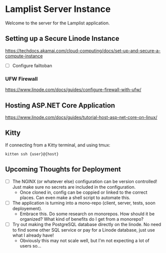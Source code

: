 # Lamplist Server Instance

Welcome to the server for the Lamplist application.

## Setting up a Secure Linode Instance
https://techdocs.akamai.com/cloud-computing/docs/set-up-and-secure-a-compute-instance

- [ ] Configure failtoban

### UFW Firewall
https://www.linode.com/docs/guides/configure-firewall-with-ufw/

## Hosting ASP.NET Core Application
https://www.linode.com/docs/guides/tutorial-host-asp-net-core-on-linux/

## Kitty
If connecting from a Kitty terminal, and using tmux:

```
kitten ssh {user}@{host}
```

## Upcoming Thoughts for Deployment
- [ ] The NGINX (or whatever else) configuration can be version controlled! Just make sure no secrets are included in the configuration.
    - Once cloned in, config can be coppied or linked to the correct places. Can even make a shell script to automate this.
- [ ] The application is turning into a mono-repo (client, server, tests, soon deployement).
    - Embrace this. Do some research on monorepos. How should it be organized? What kind of benefits do I get from a monorepo?
- [ ] Try out making the PostgreSQL database directly on the linode. No need to find some other SQL service or pay for a Linode database, just use what I already have!
    - Obviously this may not scale well, but I'm not expecting a lot of users so...

